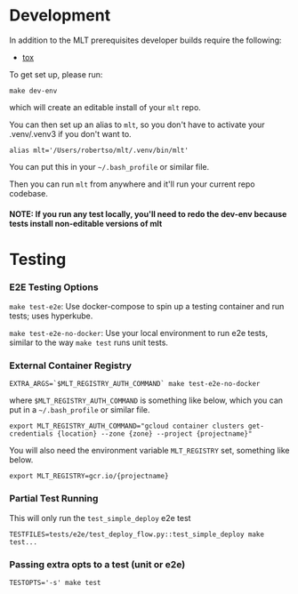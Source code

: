 # Development

In addition to the MLT prerequisites developer builds require the
following:
* [tox](http://tox.readthedocs.io/en/latest/install.html)

To get set up, please run:

`make dev-env`

which will create an editable install of your `mlt` repo.

You can then set up an alias to `mlt`, so you don't have to activate your .venv/.venv3 if you don't want to.

`alias mlt='/Users/robertso/mlt/.venv/bin/mlt'`

You can put this in your `~/.bash_profile` or similar file.

Then you can run `mlt` from anywhere and it'll run your current repo codebase.

#### NOTE: If you run any test locally, you'll need to redo the dev-env because tests install non-editable versions of mlt

# Testing

### E2E Testing Options

`make test-e2e`: Use docker-compose to spin up a testing container and run tests; uses hyperkube.

`make test-e2e-no-docker`: Use your local environment to run e2e tests, similar to the way `make test` runs unit tests.

### External Container Registry

```
EXTRA_ARGS=`$MLT_REGISTRY_AUTH_COMMAND` make test-e2e-no-docker
```

where `$MLT_REGISTRY_AUTH_COMMAND` is something like below, which you can put in a `~/.bash_profile` or similar file.

`export MLT_REGISTRY_AUTH_COMMAND="gcloud container clusters get-credentials {location} --zone {zone} --project {projectname}"`

You will also need the environment variable `MLT_REGISTRY` set, something like below.

`export MLT_REGISTRY=gcr.io/{projectname}`


### Partial Test Running

This will only run the `test_simple_deploy` e2e test
```
TESTFILES=tests/e2e/test_deploy_flow.py::test_simple_deploy make test...
```


### Passing extra opts to a test (unit or e2e)

```
TESTOPTS='-s' make test
```